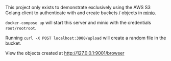 This project only exists to demonstrate exclusively using the AWS S3 Golang client to authenticate with and create buckets / objects in [minio](https://min.io/).

`docker-compose up` will start this server and minio with the credentials `root/rootroot`.

Running `curl -X POST localhost:3000/upload` will create a random file in the bucket.

View the objects created at http://127.0.0.1:9001/browser
